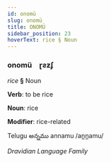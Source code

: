 ```yaml
---
id: onomü
slug: onomü
title: ONOMÜ
sidebar_position: 23
hoverText: rice § Noun
---
```


### onomü&emsp;<span kind="abugida">ɽƨƶʄ</span>

*rice* **§** Noun

**Verb**: to be rice

**Noun**: rice

**Modifier**: rice-related

Telugu అన్నము annamu /an̪n̪amu/

*Dravidian Language Family*